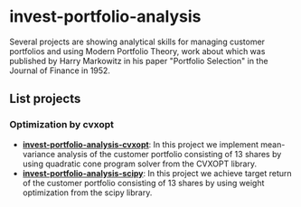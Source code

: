 # invest-portfolio-analysis
Several projects are showing analytical skills for managing customer portfolios and using Modern Portfolio Theory, work about which was published by Harry Markowitz in his paper "Portfolio Selection" in the Journal of Finance in 1952.
## List projects
### Optimization by cvxopt
- [__invest-portfolio-analysis-cvxopt__](invest-portfolio-analysis-cvxopt.ipynb): In this project we implement mean-variance analysis of the customer portfolio consisting of 13 shares by using quadratic cone program solver from the CVXOPT library.
- [__invest-portfolio-analysis-scipy__](invest-portfolio-analysis-scipy.ipynb): In this project we achieve target return of the customer portfolio consisting of 13 shares by using weight optimization from the scipy library.
